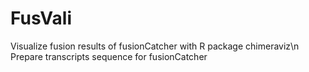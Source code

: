 # FusVali
Visualize fusion results of fusionCatcher with R package chimeraviz\n
Prepare transcripts sequence for fusionCatcher

